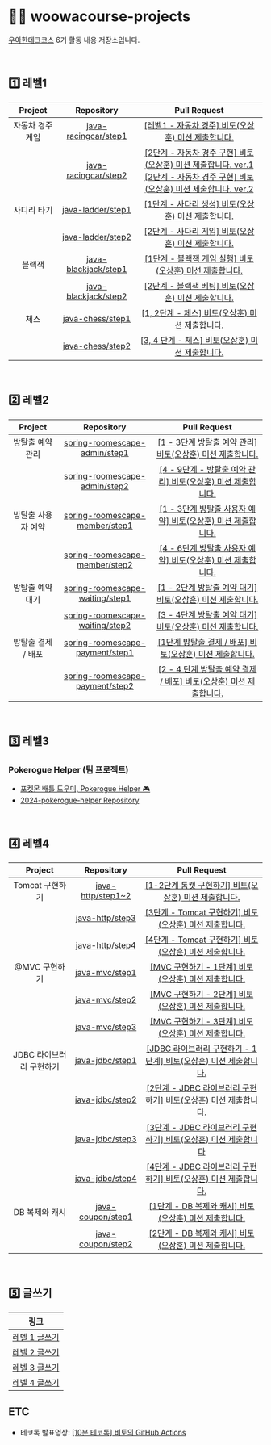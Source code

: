 # 👨‍💻 woowacourse-projects
[우아한테크코스](https://woowacourse.github.io/) 6기 활동 내용 저장소입니다.

<br>

## 1️⃣ 레벨1
|  Project  |                                  Repository                                  |                                                                      Pull Request                                                                      |
|:---------:|:----------------------------------------------------------------------------:|:------------------------------------------------------------------------------------------------------------------------------------------------------:|
| 자동차 경주 게임 |[java-racingcar/step1](https://github.com/unifolio0/java-racingcar/tree/step1)|                               [[레벨1 - 자동차 경주] 비토(오상훈) 미션 제출합니다.](https://github.com/woowacourse/java-racingcar/pull/727)                               |
|           |[java-racingcar/step2](https://github.com/unifolio0/java-racingcar/tree/step2)| [[2단계 - 자동차 경주 구현] 비토(오상훈) 미션 제출합니다. ver.1](https://github.com/woowacourse/java-racingcar/pull/755) <br> [[2단계 - 자동차 경주 구현] 비토(오상훈) 미션 제출합니다. ver.2](https://github.com/woowacourse/java-racingcar/pull/823) |
|  사디리 타기   |   [java-ladder/step1](https://github.com/unifolio0/java-ladder/tree/step1)    |                                 [[1단계 - 사다리 생성] 비토(오상훈) 미션 제출합니다.](https://github.com/woowacourse/java-ladder/pull/264)                                 |
|           |    [java-ladder/step2](https://github.com/unifolio0/java-ladder/tree/step2)    |                                 [[2단계 - 사다리 게임] 비토(오상훈) 미션 제출합니다.](https://github.com/woowacourse/java-ladder/pull/336)                                 |
|    블랙잭    |[java-blackjack/step1](https://github.com/unifolio0/java-blackjack/tree/step1)|                              [[1단계 - 블랙잭 게임 실행] 비토(오상훈) 미션 제출합니다.](https://github.com/woowacourse/java-blackjack/pull/590)                               |
|           |[java-blackjack/step2](https://github.com/unifolio0/java-blackjack/tree/step2)|                              [[2단계 - 블랙잭 베팅] 비토(오상훈) 미션 제출합니다.](https://github.com/woowacourse/java-blackjack/pull/674)                               |
|    체스     |    [java-chess/step1](https://github.com/unifolio0/java-chess/tree/step1)    |                                [[1, 2단계 - 체스] 비토(오상훈) 미션 제출합니다.](https://github.com/woowacourse/java-chess/pull/677)                                 |
|           |    [java-chess/step2](https://github.com/unifolio0/java-chess/tree/step2)    |                                  [[3, 4 단계 - 체스] 비토(오상훈) 미션 제출합니다.](https://github.com/woowacourse/java-chess/pull/740)                                  |

<br>

## 2️⃣ 레벨2
|      Project       |                                              Repository                                              |Pull Request|
|:------------------:|:----------------------------------------------------------------------------------------------------:|:-----------:|
|     방탈출 예약 관리      |   [spring-roomescape-admin/step1](https://github.com/unifolio0/spring-roomescape-admin/tree/step1)   |[[1 - 3단계 방탈출 예약 관리] 비토(오상훈) 미션 제출합니다.](https://github.com/woowacourse/spring-roomescape-admin/pull/81)|
|                    |   [spring-roomescape-admin/step2](https://github.com/unifolio0/spring-roomescape-admin/tree/step2)   |[[4 - 9단계 - 방탈출 예약 관리] 비토(오상훈) 미션 제출합니다.](https://github.com/woowacourse/spring-roomescape-admin/pull/114)|
|방탈출 사용자 예약 |  [spring-roomescape-member/step1](https://github.com/unifolio0/spring-roomescape-member/tree/step1)  |[[1 - 3단계 방탈출 사용자 예약] 비토(오상훈) 미션 제출합니다.](https://github.com/woowacourse/spring-roomescape-member/pull/58)|
|                    |  [spring-roomescape-member/step2](https://github.com/unifolio0/spring-roomescape-member/tree/step2)  |[[4 - 6단계 방탈출 사용자 예약] 비토(오상훈) 미션 제출합니다.](https://github.com/woowacourse/spring-roomescape-member/pull/86)|
|방탈출 예약 대기| [spring-roomescape-waiting/step1](https://github.com/unifolio0/spring-roomescape-waiting/tree/step1) |[[1 - 2단계 방탈출 예약 대기] 비토(오상훈) 미션 제출합니다.](https://github.com/woowacourse/spring-roomescape-waiting/pull/9)|
|                    | [spring-roomescape-waiting/step2](https://github.com/unifolio0/spring-roomescape-waiting/tree/step2) |[[3 - 4단계 방탈출 예약 대기] 비토(오상훈) 미션 제출합니다.](https://github.com/woowacourse/spring-roomescape-waiting/pull/89)|
|   방탈출 결제 / 배포   | [spring-roomescape-payment/step1](https://github.com/unifolio0/spring-roomescape-payment/tree/step1) |[[1단계 방탈출 결제 / 배포] 비토(오상훈) 미션 제출합니다.](https://github.com/woowacourse/spring-roomescape-payment/pull/45)|
|      | [spring-roomescape-payment/step2](https://github.com/unifolio0/spring-roomescape-payment/tree/step2) |[[2 - 4 단계 방탈출 예약 결제 / 배포] 비토(오상훈) 미션 제출합니다.](https://github.com/woowacourse/spring-roomescape-payment/pull/100)|

<br>

## 3️⃣ 레벨3
### Pokerogue Helper (팀 프로젝트)

- [포켓몬 배틀 도우미, Pokerogue Helper 🎮](https://play.google.com/store/apps/details?id=poke.rogue.helper&hl=ko-KR)
- [2024-pokerogue-helper Repository](https://github.com/woowacourse-teams/2024-pokerogue-helper/tree/be/develop)

<br>

## 4️⃣ 레벨4
|     Project     |                                Repository                                |Pull Request|
|:---------------:|:------------------------------------------------------------------------:|:-----------:|
|  Tomcat 구현하기   |  [java-http/step1~2](https://github.com/unifolio0/java-http/tree/step2)  |[[1-2단계 톰캣 구현하기] 비토(오상훈) 미션 제출합니다.](https://github.com/woowacourse/java-http/pull/526)|
|                 |   [java-http/step3](https://github.com/unifolio0/java-http/tree/step3)   |[[3단계 - Tomcat 구현하기] 비토(오상훈) 미션 제출합니다.](https://github.com/woowacourse/java-http/pull/594)|
|                 |   [java-http/step4](https://github.com/unifolio0/java-http/tree/step4)   |[[4단계 - Tomcat 구현하기] 비토(오상훈) 미션 제출합니다.](https://github.com/woowacourse/java-http/pull/687)|
| @MVC 구현하기  |    [java-mvc/step1](https://github.com/unifolio0/java-mvc/tree/step1)    |[[MVC 구현하기 - 1단계] 비토(오상훈) 미션 제출합니다.](https://github.com/woowacourse/java-mvc/pull/637)|
|                 |    [java-mvc/step2](https://github.com/unifolio0/java-mvc/tree/step2)    |[[MVC 구현하기 - 2단계] 비토(오상훈) 미션 제출합니다.](https://github.com/woowacourse/java-mvc/pull/708)|
|                 |    [java-mvc/step3](https://github.com/unifolio0/java-mvc/tree/step3)    |[[MVC 구현하기 - 3단계] 비토(오상훈) 미션 제출합니다.](https://github.com/woowacourse/java-mvc/pull/801)|
| JDBC 라이브러리 구현하기 |   [java-jdbc/step1](https://github.com/unifolio0/java-jdbc/tree/step1)   |[[JDBC 라이브러리 구현하기 - 1단계] 비토(오상훈) 미션 제출합니다.](https://github.com/woowacourse/java-jdbc/pull/608)|
|  |   [java-jdbc/step2](https://github.com/unifolio0/java-jdbc/tree/step2)   |[[2단계 - JDBC 라이브러리 구현하기] 비토(오상훈) 미션 제출합니다.](https://github.com/woowacourse/java-jdbc/pull/673)|
|  |   [java-jdbc/step3](https://github.com/unifolio0/java-jdbc/tree/step3)   |[[3단계 - JDBC 라이브러리 구현하기] 비토(오상훈) 미션 제출합니다](https://github.com/woowacourse/java-jdbc/pull/791)|
|  |   [java-jdbc/step4](https://github.com/unifolio0/java-jdbc/tree/step4)   |[[4단계 - JDBC 라이브러리 구현하기] 비토(오상훈) 미션 제출합니다.](https://github.com/woowacourse/java-jdbc/pull/847)|
|   DB 복제와 캐시    | [java-coupon/step1](https://github.com/unifolio0/java-coupon/tree/step1) |[[1단계 - DB 복제와 캐시] 비토(오상훈) 미션 제출합니다.](https://github.com/woowacourse/java-coupon/pull/10)|
|       | [java-coupon/step2](https://github.com/unifolio0/java-coupon/tree/step2) |[[2단계 - DB 복제와 캐시] 비토(오상훈) 미션 제출합니다.](https://github.com/woowacourse/java-coupon/pull/109)|

<br>

## 5️⃣ 글쓰기
|                                     링크                                      |
|:---------------------------------------------------------------------------:|
| [레벨 1 글쓰기](https://github.com/unifolio0/woowa-writing/blob/step3/level1.md) |
| [레벨 2 글쓰기](https://github.com/unifolio0/woowa-writing/blob/step3/level2.md) |
| [레벨 3 글쓰기](https://github.com/unifolio0/woowa-writing/blob/step3/level3.md) |
| [레벨 4 글쓰기](https://github.com/unifolio0/woowa-writing/blob/tech-writing/tech-writing.md) |

## ETC
- 테코톡 발표영상: [[10분 테코톡] 비토의 GitHub Actions](https://youtu.be/HTK1pnZj9ko)
